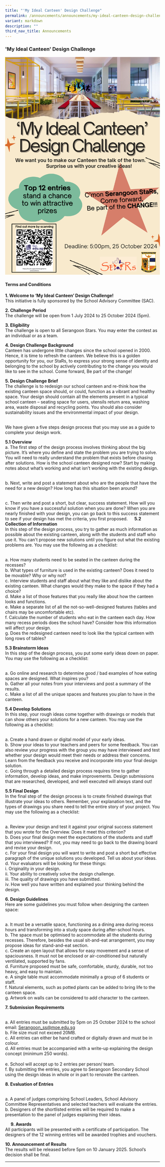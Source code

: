 ```yaml
---
title: "'My Ideal Canteen' Design Challenge"
permalink: /announcements/announcements/my-ideal-canteen-design-challenge/
variant: markdown
description: ""
third_nav_title: Announcements
---
```

### 'My Ideal Canteen' Design Challenge

![](/images/Announcements/Canteen_Design_Challenge_Poster_2024.png)

#### Terms and Conditions

**1. Welcome to ‘My Ideal Canteen’ Design Challenge!**
<br>This initiative is fully sponsored by the School Advisory Committee (SAC).

**2. Challenge Period**
<br>The challenge will be open from 1 July 2024 to 25 October 2024 (5pm).

**3. Eligibility**
<br>The challenge is open to all Serangoon Stars. You may enter the contest as an individual or as a team. 

**4. Design Challenge Background**
<br>Canteen has undergone little changes since the school opened in 2000. Hence, it is time to refresh the canteen. We believe this is a golden opportunity for you, our StaRs, to express your strong sense of identity and belonging to the school by actively contributing to the change you would like to see in the school. Come forward, Be part of the change!

**5. Design Challenge Brief**
<br>The challenge is to redesign our school canteen and re-think how the existing canteen space should, or could, function as a vibrant and healthy space. Your design should contain all the elements present in a typical school canteen – seating space for users, utensils return area, washing area, waste disposal and recycling points. You should also consider sustainability issues and the environmental impact of your design.

<br>We have given a five steps design process that you may use as a guide to complete your design work.

**5.1	Overview**
<br>a. 	The first step of the design process involves thinking about the big picture.  It’s where you define and state the problem you are trying to solve. You will need to really understand the problem that exists before chasing after solutions.  How is the school canteen designed now?  Start by making notes about what’s working and what isn’t working with the existing design.

<br>b. 	Next, write and post a statement about who are the people that have the need for a new design?  How long has this situation been around?

<br>c. 	Then write and post a short, but clear, success statement.  How will you know if you have a successful solution when you are done?  When you are nearly finished with your design, you can go back to this success statement to see if your design has met the criteria, you first proposed.
 
**5.2	Collection of Information**
<br>In this step of the design process, you try to gather as much information as possible about the existing canteen, along with the students and staff who use it.  You can't propose new solutions until you figure out what the existing problems are. You may use the following as a checklist:

<br>a.	How many students need to be seated in the canteen during the recesses?
<br>b.	What types of furniture is used in the existing canteen? Does it need to be movable? 	Why or why not?
<br>c.	Interview students and staff about what they like and dislike about the existing canteen. What changes would they make to the space if they had a choice?
<br>d.	Make a list of those features that you really like about how the canteen looks and functions.
<br>e.	Make a separate list of all the not-so-well-designed features (tables and chairs may be uncomfortable etc).
<br>f.	Calculate the number of students who eat in the canteen each day. How many recess periods does the school have? Consider how this information will affect your design.
<br>g.	Does the redesigned canteen need to look like the typical canteen with long rows of tables? 

**5.3	Brainstorm Ideas**
<br>In this step of the design process, you put some early ideas down on paper. You may use the following as a checklist:

<br>a.	Go online and research to determine good / bad examples of how eating spaces are designed. What inspires you?
<br>b.	Gather all your notes from your interviews and post a summary of the results.
<br>c.	Make a list of all the unique spaces and features you plan to have in the canteen.

**5.4	Develop Solutions**
<br>In this step, your rough ideas come together with drawings or models that can show others your solutions for a new canteen. You may use the following as a checklist:

<br>a.	Create a hand drawn or digital model of your early ideas. 
<br>b.	Show your ideas to your teachers and peers for some feedback. You can also review your progress with the group you may have interviewed and test whether your design would meet their needs or address their concerns. Learn from the feedback you receive and incorporate into your final design solution.
<br>c.	Going through a detailed design process requires time to gather information, develop ideas, and make improvements. Design submissions that are researched, developed, and well executed will always stand out!

**5.5	 Final Design**
<br>In the final step of the design process is to create finished drawings that illustrate your ideas to others. Remember, your explanation text, and the types of drawings you share need to tell the entire story of your project. You may use the following as a checklist:

<br>a.	Review your design and test it against your original success statement that you wrote for the Overview. Does it meet this criterion?
<br>b.	Does your final design meet the expectations of the students and staff that you interviewed?  If not, you may need to go back to the drawing board and revise your design.
<br>c.	For your final design you will want to write and post a short but effective paragraph of the unique solutions you developed.  Tell us about your ideas.
<br>d.	Your evaluators will be looking for these things:
<br>i.	Originality in your design.
<br>ii.	Your ability to creatively solve the design challenge.
<br>iii.	The quality of drawings you have submitted.
<br>iv.	How well you have written and explained your thinking behind the design.

**6.	Design Guidelines**
<br>Here are some guidelines you must follow when designing the canteen space:

<br>a.	It must be a versatile space, functioning as a dining area during recess hours and transforming into a study space during after-school hours.
<br>b.	The space must be optimised to accommodate all the students during recesses. Therefore, besides the usual sit-and-eat arrangement, you may propose ideas for stand-and-eat section. 
<br>c.	Create an open layout that allows for easy movement and a sense of spaciousness. It must not be enclosed or air-conditioned but naturally ventilated, supported by fans. 
<br>d.	Furniture proposed must be safe, comfortable, sturdy, durable, not too heavy, and easy to maintain.
<br>e.	A single table must accommodate minimally a group of 6 students or staff.
<br>f.	Natural elements, such as potted plants can be added to bring life to the canteen space.
<br>g.	Artwork on walls can be considered to add character to the canteen.

**7.	Submission Requirements**

<br>a.	All entries must be submitted by 5pm on 25 October 2024 to the school email: Serangoon_ss@moe.edu.sg
<br>b.	File size must not exceed 20MB.
<br>c.	All entries can either be hand crafted or digitally drawn and must be in colour.
<br>d.	All entries must be accompanied with a write-up explaining the design concept (minimum 250 words).   
<br>e.	School will accept up to 2 entries per person/ team.
<br>f.	By submitting the entries, you agree to Serangoon Secondary School using the design ideas in whole or in part to renovate the canteen.

**8.	Evaluation of Entries**

<br>a.	A panel of judges comprising School Leaders, School Advisory Committee Representatives and selected teachers will evaluate the entries.
<br>b.	Designers of the shortlisted entries will be required to make a presentation to the panel of judges explaining their ideas. 

 
**9.	Awards**
<br>All participants will be presented with a certificate of participation. The designers of the 12 winning entries will be awarded trophies and vouchers.

**10.	Announcement of Results**
<br>The results will be released before 5pm on 10 January 2025. School’s decision shall be final.

<hr>